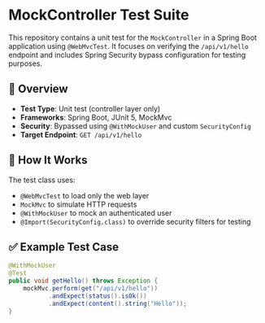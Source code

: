 # MockController Test Suite

This repository contains a unit test for the `MockController` in a Spring Boot application using `@WebMvcTest`. It focuses on verifying the `/api/v1/hello` endpoint and includes Spring Security bypass configuration for testing purposes.

## 📄 Overview

- **Test Type**: Unit test (controller layer only)
- **Frameworks**: Spring Boot, JUnit 5, MockMvc
- **Security**: Bypassed using `@WithMockUser` and custom `SecurityConfig`
- **Target Endpoint**: `GET /api/v1/hello`

## 🧪 How It Works

The test class uses:
- `@WebMvcTest` to load only the web layer
- `MockMvc` to simulate HTTP requests
- `@WithMockUser` to mock an authenticated user
- `@Import(SecurityConfig.class)` to override security filters for testing

## ✅ Example Test Case

```java
@WithMockUser
@Test
public void getHello() throws Exception {
    mockMvc.perform(get("/api/v1/hello"))
           .andExpect(status().isOk())
           .andExpect(content().string("Hello"));
}
